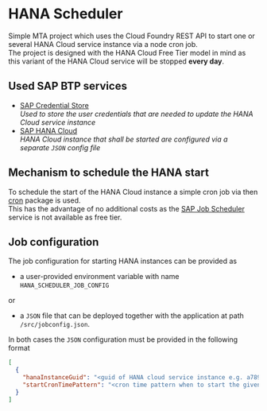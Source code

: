 # HANA Scheduler

Simple MTA project which uses the Cloud Foundry REST API to start one or several HANA Cloud service instance via a node cron job.  
The project is designed with the HANA Cloud Free Tier model in mind as this variant of the HANA Cloud service will be stopped **every day**.

## Used SAP BTP services

- [SAP Credential Store](https://discovery-center.cloud.sap/serviceCatalog/credential-store?region=all)  
  *Used to store the user credentials that are needed to update the HANA Cloud service instance*
- [SAP HANA Cloud](https://discovery-center.cloud.sap/serviceCatalog/sap-hana-cloud?region=all&tab=feature)  
  *HANA Cloud instance that shall be started are configured via a separate `JSON` config file*

## Mechanism to schedule the HANA start

To schedule the start of the HANA Cloud instance a simple cron job via then [cron](https://npmjs.org/cron) package is used.  
This has the advantage of no additional costs as the [SAP Job Scheduler](https://) service is not available as free tier.

## Job configuration

The job configuration for starting HANA instances can be provided as  

- a user-provided environment variable with name `HANA_SCHEDULER_JOB_CONFIG`

or

- a `JSON` file that can be deployed together with the application at path `/src/jobconfig.json`.

In both cases the `JSON` configuration must be provided in the following format

```json
[
  {
    "hanaInstanceGuid": "<guid of HANA cloud service instance e.g. a789a432-0aac-42e3-a0cf-5a33a6a4e585>",
    "startCronTimePattern": "<cron time pattern when to start the given HANA instance - e.g. 0 0 7 * * *>"
  }
]
